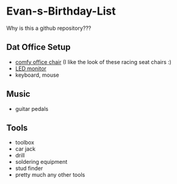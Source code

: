 # Evan-s-Birthday-List
Why is this a github repository???

## Dat Office Setup
* [comfy office chair](https://www.amazon.com/DESINO-High-Back-Ergonomic-Executive-Adjustable/dp/B07KW7XZWK/ref=asc_df_B07KW7XZWK/?tag=hyprod-20&linkCode=df0&hvadid=309887875176&hvpos=1o13&hvnetw=g&hvrand=10861979686914692464&hvpone=&hvptwo=&hvqmt=&hvdev=c&hvdvcmdl=&hvlocint=&hvlocphy=9060506&hvtargid=pla-635735353820&psc=1) (I like the look of these racing seat chairs :)
* [LED monitor](https://www.bhphotovideo.com/c/product/1384124-REG/lg_29wk600_w_29_21_9_ips_hdr.html/?ap=y&gclid=EAIaIQobChMI1PTEpICu4gIVbRitBh0UwQkREAkYDSABEgIY6_D_BwE&lsft=BI%3A514&smp=Y)
* keyboard, mouse

## Music
* guitar pedals

## Tools
* toolbox
* car jack
* drill
* soldering equipment
* stud finder
* pretty much any other tools
